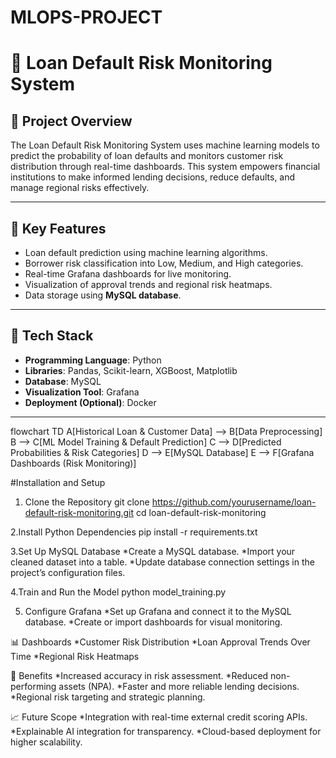# MLOPS-PROJECT

# 📄 Loan Default Risk Monitoring System

## 📌 Project Overview
The Loan Default Risk Monitoring System uses machine learning models to predict the probability of loan defaults and monitors customer risk distribution through real-time dashboards. This system empowers financial institutions to make informed lending decisions, reduce defaults, and manage regional risks effectively.

---

## 🧠 Key Features
- Loan default prediction using machine learning algorithms.
- Borrower risk classification into Low, Medium, and High categories.
- Real-time Grafana dashboards for live monitoring.
- Visualization of approval trends and regional risk heatmaps.
- Data storage using **MySQL database**.

---

## 🚀 Tech Stack
- **Programming Language**: Python
- **Libraries**: Pandas, Scikit-learn, XGBoost, Matplotlib
- **Database**: MySQL
- **Visualization Tool**: Grafana
- **Deployment (Optional)**: Docker

---

flowchart TD
    A[Historical Loan & Customer Data] --> B[Data Preprocessing]
    B --> C[ML Model Training & Default Prediction]
    C --> D[Predicted Probabilities & Risk Categories]
    D --> E[MySQL Database]
    E --> F[Grafana Dashboards (Risk Monitoring)]

 #Installation and Setup
1. Clone the Repository
git clone https://github.com/yourusername/loan-default-risk-monitoring.git
cd loan-default-risk-monitoring

2.Install Python Dependencies
pip install -r requirements.txt

3.Set Up MySQL Database
*Create a MySQL database.
*Import your cleaned dataset into a table.
*Update database connection settings in the project’s configuration files.

4.Train and Run the Model
python model_training.py

5. Configure Grafana
*Set up Grafana and connect it to the MySQL database.
*Create or import dashboards for visual monitoring.

📊 Dashboards
*Customer Risk Distribution
*Loan Approval Trends Over Time
*Regional Risk Heatmaps

🌟 Benefits
*Increased accuracy in risk assessment.
*Reduced non-performing assets (NPA).
*Faster and more reliable lending decisions.
*Regional risk targeting and strategic planning.

📈 Future Scope
*Integration with real-time external credit scoring APIs.
*Explainable AI integration for transparency.
*Cloud-based deployment for higher scalability.




